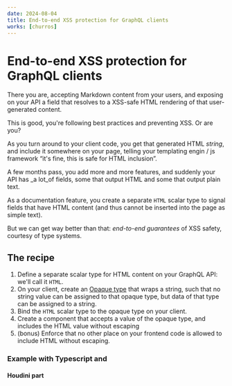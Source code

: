 ```yaml
---
date: 2024-08-04
title: End-to-end XSS protection for GraphQL clients
works: [churros]
---
```


# End-to-end XSS protection for GraphQL clients

There you are, accepting Markdown content from your users, and exposing on your API a field that resolves to a XSS-safe HTML rendering of that user-generated content.

This is good, you're following best practices and preventing XSS. Or are you?

As you turn around to your client code, you get that generated HTML _string_, and include it somewhere on your page, telling your templating engin / js framework “it's fine, this is safe for HTML inclusion”.

A few months pass, you add more and more features, and suddenly your API has \_a lot_of fields, some that output HTML and some that output plain text.

As a documentation feature, you create a separate `HTML` scalar type to signal fields that have HTML content (and thus cannot be inserted into the page as simple text).

But we can get way better than that: _end-to-end guarantees_ of XSS safety, courtesy of type systems.

## The recipe

1. Define a separate scalar type for HTML content on your GraphQL API: we'll call it `HTML`.
2. On your client, create an [Opaque type](https://en.wikipedia.org/wiki/Opaque_data_type) that wraps a string, such that no string value can be assigned to that opaque type, but data of that type can be assigned to a string.
3. Bind the `HTML` scalar type to the opaque type on your client.
4. Create a component that accepts a value of the opaque type, and includes the HTML value without escaping
5. (bonus) Enforce that no other place on your frontend code is allowed to include HTML without escaping.

### Example with Typescript and

#### Houdini part
